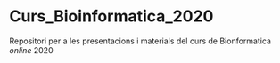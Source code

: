 # Curs_Bioinformatica_2020

Repositori per a les presentacions i materials del curs de Bionformatica _online_ 2020
